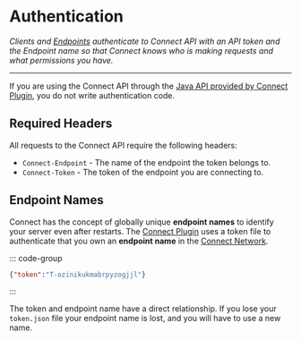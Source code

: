 # Authentication

_Clients and [Endpoints](/guide/#connect-endpoints) authenticate to Connect API
with an API token and the Endpoint name so that Connect knows who is making requests
and what permissions you have._

---

If you are using the Connect API through the [Java API provided by Connect Plugin](/guide/api/#java-and-kotlin-client),
you do not write authentication code.

## Required Headers

All requests to the Connect API require the following headers:
- `Connect-Endpoint` - The name of the endpoint the token belongs to.
- `Connect-Token` - The token of the endpoint you are connecting to.

## Endpoint Names

Connect has the concept of globally unique **endpoint names** to identify your server even after restarts.
The [Connect Plugin](/guide/#the-connect-plugin) uses a token file to authenticate that you
own an **endpoint name** in the [Connect Network](/guide/#the-connect-network).

::: code-group
```json [plugins/connect/token.json]
{"token":"T-ozinikukmabrpyzogjjl"}
```
:::

The token and endpoint name have a direct relationship.
If you lose your `token.json` file your endpoint name is lost, and you will have to use a new name.

[//]: # (## Super Endpoints)

[//]: # ()
[//]: # (TODO)
